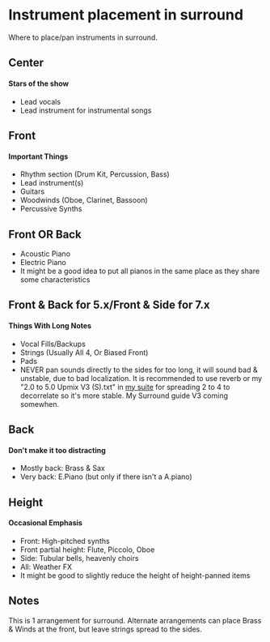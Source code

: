 # Instrument placement in surround

Where to place/pan instruments in surround.

## Center
#### Stars of the show
- Lead vocals
- Lead instrument for instrumental songs

## Front
#### Important Things
- Rhythm section (Drum Kit, Percussion, Bass)
- Lead instrument(s)
- Guitars
- Woodwinds (Oboe, Clarinet, Bassoon)
- Percussive Synths

## Front OR Back
- Acoustic Piano
- Electric Piano
- It might be a good idea to put all pianos in the same place as they share some characteristics

## Front & Back for 5.x/Front & Side for 7.x
#### Things With Long Notes
- Vocal Fills/Backups
- Strings (Usually All 4, Or Biased Front)
- Pads
- NEVER pan sounds directly to the sides for too long, it will sound bad & unstable, due to bad localization. It is recommended to use reverb or my "2.0 to 5.0 Upmix V3 (S).txt" in [my suite](https://github.com/junh1024/Reaper-Surround#introduction) for spreading 2 to 4 to decorrelate so it's more stable. My Surround guide V3 coming somewhen.

## Back
#### Don't make it too distracting
- Mostly back: Brass & Sax
- Very back: E.Piano (but only if there isn't a A.piano)

## Height
#### Occasional Emphasis
- Front: High-pitched synths
- Front partial height: Flute, Piccolo, Oboe
- Side: Tubular bells, heavenly choirs
- All: Weather FX
- It might be good to slightly reduce the height of height-panned items

## Notes
This is 1 arrangement for surround. Alternate arrangements can place Brass & Winds at the front, but leave strings spread to the sides.
